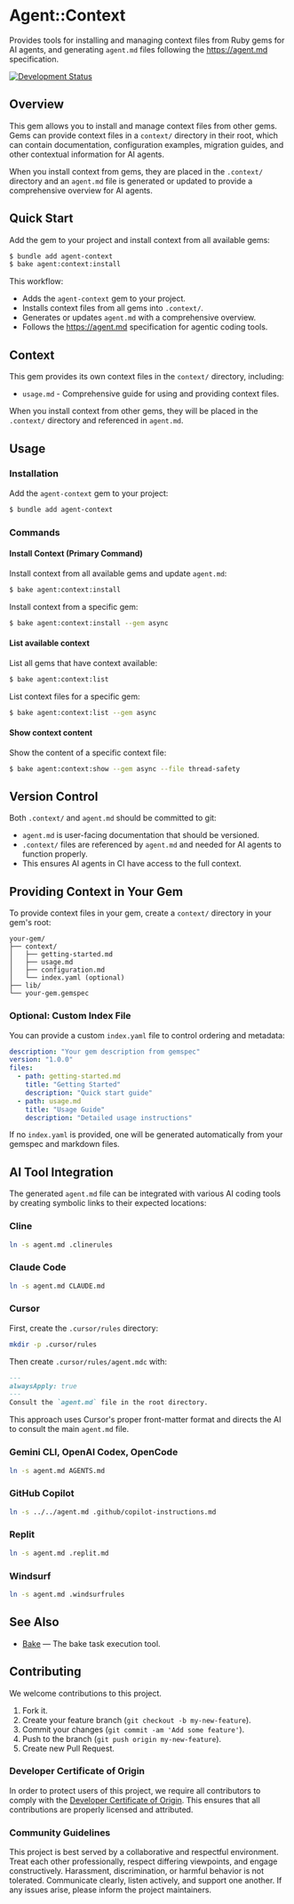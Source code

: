 # Agent::Context

Provides tools for installing and managing context files from Ruby gems for AI agents, and generating `agent.md` files following the <https://agent.md> specification.

[![Development Status](https://github.com/ioquatix/agent-context/workflows/Test/badge.svg)](https://github.com/ioquatix/agent-context/actions?workflow=Test)

## Overview

This gem allows you to install and manage context files from other gems. Gems can provide context files in a `context/` directory in their root, which can contain documentation, configuration examples, migration guides, and other contextual information for AI agents.

When you install context from gems, they are placed in the `.context/` directory and an `agent.md` file is generated or updated to provide a comprehensive overview for AI agents.

## Quick Start

Add the gem to your project and install context from all available gems:

``` bash
$ bundle add agent-context
$ bake agent:context:install
```

This workflow:

  - Adds the `agent-context` gem to your project.
  - Installs context files from all gems into `.context/`.
  - Generates or updates `agent.md` with a comprehensive overview.
  - Follows the <https://agent.md> specification for agentic coding tools.

## Context

This gem provides its own context files in the `context/` directory, including:

  - `usage.md` - Comprehensive guide for using and providing context files.

When you install context from other gems, they will be placed in the `.context/` directory and referenced in `agent.md`.

## Usage

### Installation

Add the `agent-context` gem to your project:

``` bash
$ bundle add agent-context
```

### Commands

#### Install Context (Primary Command)

Install context from all available gems and update `agent.md`:

``` bash
$ bake agent:context:install
```

Install context from a specific gem:

``` bash
$ bake agent:context:install --gem async
```

#### List available context

List all gems that have context available:

``` bash
$ bake agent:context:list
```

List context files for a specific gem:

``` bash
$ bake agent:context:list --gem async
```

#### Show context content

Show the content of a specific context file:

``` bash
$ bake agent:context:show --gem async --file thread-safety
```

## Version Control

Both `.context/` and `agent.md` should be committed to git:

  - `agent.md` is user-facing documentation that should be versioned.
  - `.context/` files are referenced by `agent.md` and needed for AI agents to function properly.
  - This ensures AI agents in CI have access to the full context.

## Providing Context in Your Gem

To provide context files in your gem, create a `context/` directory in your gem's root:

    your-gem/
    ├── context/
    │   ├── getting-started.md
    │   ├── usage.md
    │   ├── configuration.md
    │   └── index.yaml (optional)
    ├── lib/
    └── your-gem.gemspec

### Optional: Custom Index File

You can provide a custom `index.yaml` file to control ordering and metadata:

``` yaml
description: "Your gem description from gemspec"
version: "1.0.0"
files:
  - path: getting-started.md
    title: "Getting Started"
    description: "Quick start guide"
  - path: usage.md
    title: "Usage Guide"
    description: "Detailed usage instructions"
```

If no `index.yaml` is provided, one will be generated automatically from your gemspec and markdown files.

## AI Tool Integration

The generated `agent.md` file can be integrated with various AI coding tools by creating symbolic links to their expected locations:

### Cline

``` bash
ln -s agent.md .clinerules
```

### Claude Code

``` bash
ln -s agent.md CLAUDE.md
```

### Cursor

First, create the `.cursor/rules` directory:

``` bash
mkdir -p .cursor/rules
```

Then create `.cursor/rules/agent.mdc` with:

``` markdown
---
alwaysApply: true
---
Consult the `agent.md` file in the root directory.
```

This approach uses Cursor's proper front-matter format and directs the AI to consult the main `agent.md` file.

### Gemini CLI, OpenAI Codex, OpenCode

``` bash
ln -s agent.md AGENTS.md
```

### GitHub Copilot

``` bash
ln -s ../../agent.md .github/copilot-instructions.md
```

### Replit

``` bash
ln -s agent.md .replit.md
```

### Windsurf

``` bash
ln -s agent.md .windsurfrules
```

## See Also

  - [Bake](https://github.com/ioquatix/bake) — The bake task execution tool.

## Contributing

We welcome contributions to this project.

1.  Fork it.
2.  Create your feature branch (`git checkout -b my-new-feature`).
3.  Commit your changes (`git commit -am 'Add some feature'`).
4.  Push to the branch (`git push origin my-new-feature`).
5.  Create new Pull Request.

### Developer Certificate of Origin

In order to protect users of this project, we require all contributors to comply with the [Developer Certificate of Origin](https://developercertificate.org/). This ensures that all contributions are properly licensed and attributed.

### Community Guidelines

This project is best served by a collaborative and respectful environment. Treat each other professionally, respect differing viewpoints, and engage constructively. Harassment, discrimination, or harmful behavior is not tolerated. Communicate clearly, listen actively, and support one another. If any issues arise, please inform the project maintainers.
